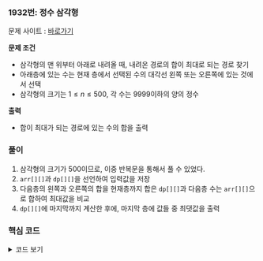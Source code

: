 ### 1932번: 정수 삼각형

문제 사이트 : [바로가기](https://www.acmicpc.net/problem/1932)

**문제 조건**
- 삼각형의 맨 위부터 아래로 내려올 때, 내려온 경로의 합이 최대로 되는 경로 찾기
- 아래층에 있는 수는 현재 층에서 선택된 수의 대각선 왼쪽 또는 오른쪽에 있는 것에서 선택
- 삼각형의 크기는 $1 ≤ n ≤ 500$, 각 수는 $9999$이하의 양의 정수

**출력**  
- 합이 최대가 되는 경로에 있는 수의 합을 출력

### 풀이
1. 삼각형의 크기가 500이므로, 이중 반복문을 통해서 풀 수 있었다.
2. `arr[][]`과 `dp[][]`을 선언하여 입력값을 저장
3. 다음층의 왼쪽과 오른쪽의 합을 현재층까지 합은 `dp[][]`과 다음층 수는 `arr[][]`으로 합하여 최대값을 비교
4. `dp[][]`에 마지막까지 계산한 후에, 마지막 층에 값들 중 최댓값을 출력 

### 핵심 코드

<details>
<summary>코드 보기</summary>

```cpp
void solution() {
    int ans = 0;
    
    for(int i = 0; i < n; i++) {
        for(int j = 0; j < i + 1; j++) {
            dp[i+1][j] = max(dp[i+1][j], dp[i][j] + arr[i+1][j]);
            dp[i+1][j+1] = max(dp[i+1][j+1], dp[i][j] + arr[i+1][j+1]);
        }
    }
    
    for(int i = 0; i < n; i++) {
        ans = max(ans, dp[n-1][i]);
    }
    
    cout << ans << '\n';
}
```
- `dp[i+1][j]` 와 `dp[i+1][j+1]`은 현재층 기준으로 각각 아래층의 왼쪽과 오른쪽
- `max()`을 이용하여 `dp[i][j]`의 현재층과 `arr[][]`에 적혀있는 왼쪽, 오른쪽 값을 각각에 맞는 위치에 비교하여 최대값을 저장
- `dp[][]`에 순환을 한 후에, 마지막층(`n-1`)에 최대값을 `ans`에 저장 후 출력  

</details>